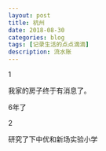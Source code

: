 ```yaml
---
layout: post
title: 杭州
date: 2018-08-30
categories: blog
tags: [记录生活的点点滴滴]
description: 流水账
---
```


1 

我家的房子终于有消息了。

6年了

2

研究了下中优和新场实验小学